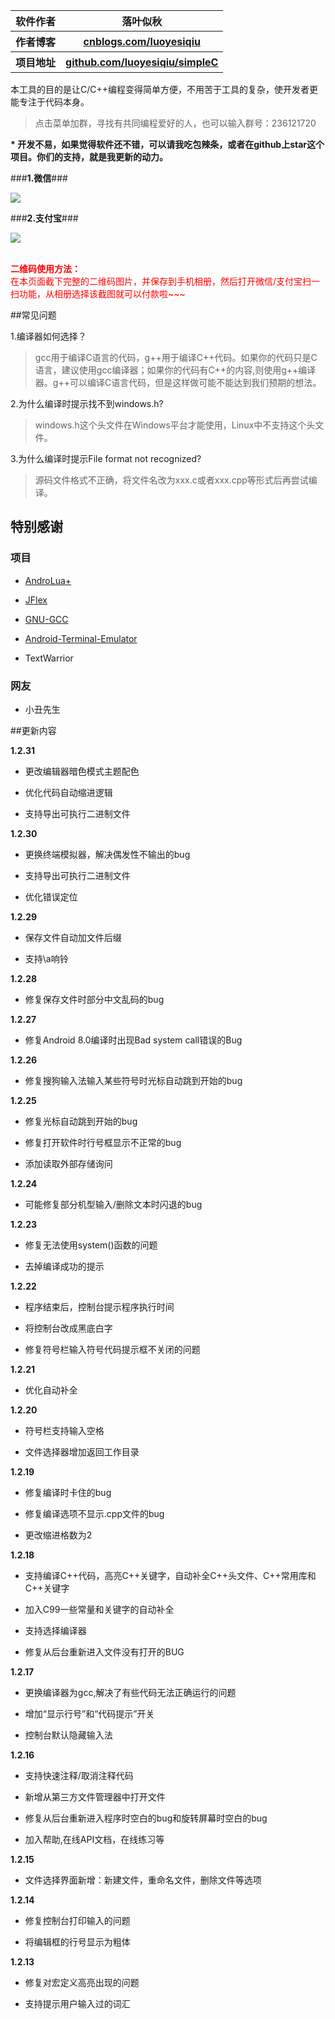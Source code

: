 <table>
<tr><th>软件作者</th><th>落叶似秋</th></tr>
<tr><th>作者博客 </th><th><a href="https://www.cnblogs.com/luoyesiqiu">cnblogs.com/luoyesiqiu</a></th></tr>
<tr><th>项目地址</th><th><a href="https://github.com/luoyesiqiu/simpleC">github.com/luoyesiqiu/simpleC</a></th></tr>
</table>

本工具的目的是让C/C++编程变得简单方便，不用苦于工具的复杂，使开发者更能专注于代码本身。

> 点击菜单加群，寻找有共同编程爱好的人，也可以输入群号：236121720

<b>* 开发不易，如果觉得软件还不错，可以请我吃包辣条，或者在github上star这个项目。你们的支持，就是我更新的动力。</b>

###**1.微信**###

<img src="file:///android_asset/img/webchat_pay.jpg"/>

###**2.支付宝**###

<img src="file:///android_asset/img/alipay.jpg"/>

</br><font color="red"><b>二维码使用方法：</b></font></br>
<font color="red">在本页面截下完整的二维码图片，并保存到手机相册，然后打开微信/支付宝扫一扫功能，从相册选择该截图就可以付款啦~~~</font>

##常见问题

1.编译器如何选择？

>gcc用于编译C语言的代码，g++用于编译C++代码。如果你的代码只是C语言，建议使用gcc编译器；如果你的代码有C++的内容,则使用g++编译器。g++可以编译C语言代码，但是这样做可能不能达到我们预期的想法。

2.为什么编译时提示找不到windows.h?

>windows.h这个头文件在Windows平台才能使用，Linux中不支持这个头文件。

3.为什么编译时提示File format not recognized?

>源码文件格式不正确，将文件名改为xxx.c或者xxx.cpp等形式后再尝试编译。

## 特别感谢

### 项目

* [AndroLua+](https://github.com/nirenr/AndroLua_pro)

* [JFlex](https://www.jflex.de)

* [GNU-GCC](http://gcc.gnu.org)

* [Android-Terminal-Emulator](https://github.com/jackpal/Android-Terminal-Emulator)

* TextWarrior

### 网友

* 小丑先生

##更新内容

**1.2.31**

* 更改编辑器暗色模式主题配色

* 优化代码自动缩进逻辑

* 支持导出可执行二进制文件

**1.2.30**

* 更换终端模拟器，解决偶发性不输出的bug

* 支持导出可执行二进制文件

* 优化错误定位

**1.2.29**

* 保存文件自动加文件后缀

* 支持\a响铃

**1.2.28**

* 修复保存文件时部分中文乱码的bug

**1.2.27**

* 修复Android 8.0编译时出现Bad system call错误的Bug

**1.2.26**

* 修复搜狗输入法输入某些符号时光标自动跳到开始的bug

**1.2.25**

* 修复光标自动跳到开始的bug

* 修复打开软件时行号框显示不正常的bug

* 添加读取外部存储询问

**1.2.24**

* 可能修复部分机型输入/删除文本时闪退的bug

**1.2.23**

* 修复无法使用system()函数的问题

* 去掉编译成功的提示

**1.2.22**

* 程序结束后，控制台提示程序执行时间

* 将控制台改成黑底白字

* 修复符号栏输入符号代码提示框不关闭的问题

**1.2.21**

* 优化自动补全

**1.2.20**

* 符号栏支持输入空格

* 文件选择器增加返回工作目录

**1.2.19**

* 修复编译时卡住的bug

* 修复编译选项不显示.cpp文件的bug

* 更改缩进格数为2

**1.2.18**

* 支持编译C++代码，高亮C++关键字，自动补全C++头文件、C++常用库和C++关键字

* 加入C99一些常量和关键字的自动补全

* 支持选择编译器

* 修复从后台重新进入文件没有打开的BUG

**1.2.17**

* 更换编译器为gcc,解决了有些代码无法正确运行的问题

* 增加“显示行号”和“代码提示”开关

* 控制台默认隐藏输入法

**1.2.16**

* 支持快速注释/取消注释代码

* 新增从第三方文件管理器中打开文件

* 修复从后台重新进入程序时空白的bug和旋转屏幕时空白的bug

* 加入帮助,在线API文档，在线练习等

**1.2.15**

* 文件选择界面新增：新建文件，重命名文件，删除文件等选项

**1.2.14**

* 修复控制台打印输入的问题

* 将编辑框的行号显示为粗体

**1.2.13**

* 修复对宏定义高亮出现的问题

* 支持提示用户输入过的词汇


